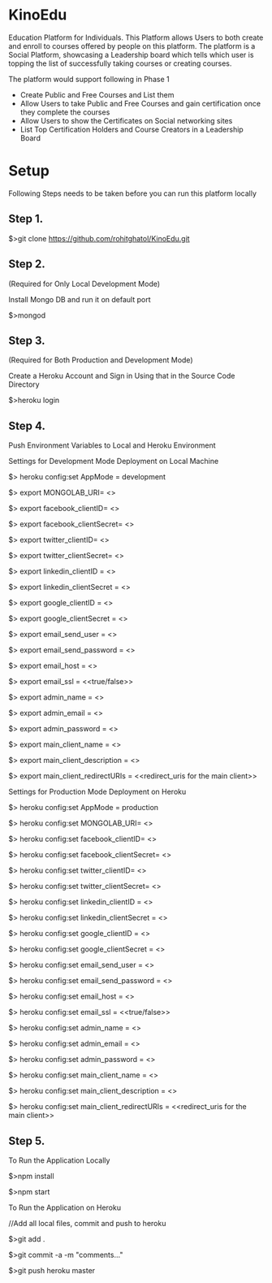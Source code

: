 KinoEdu
=======

Education Platform for Individuals. This Platform allows Users to both
create and enroll to courses offered by people on this platform.
The platform is a Social Platform, showcasing a Leadership board which
tells which user is topping the list of successfully taking courses
or creating courses.

The platform would support following in Phase 1
* Create Public and Free Courses and List them
* Allow Users to take Public and Free Courses and gain certification once they complete the courses
* Allow Users to show the Certificates on Social networking sites
* List Top Certification Holders and Course Creators in a Leadership Board

Setup
======
Following Steps needs to be taken before you can run this platform locally

Step 1.
------
$>git clone https://github.com/rohitghatol/KinoEdu.git

Step 2.
------
(Required for Only Local Development Mode)

Install Mongo DB and run it on default port

$>mongod

Step 3.
------
(Required for Both Production and Development Mode)

Create a Heroku Account and Sign in Using that in the Source Code Directory

$>heroku login

Step 4.
------
Push Environment Variables to Local and Heroku Environment

Settings for Development Mode Deployment on Local Machine

$> heroku config:set AppMode = development

$> export MONGOLAB_URI= <<production heroku MongoDB>>

$> export facebook_clientID= <<Facebook App Client ID>>

$> export facebook_clientSecret= <<Facebook App Client Secret>>

$> export twitter_clientID= <<Twitter App Client ID>>

$> export twitter_clientSecret= <<Twitter App Client Secret>>

$> export linkedin_clientID = <<LinkedIn App Client ID>>

$> export linkedin_clientSecret = <<LinkedIn App Client Secret>>

$> export google_clientID = <<Google App Client ID>>

$> export google_clientSecret = <<Google App Client Secret>>

$> export email_send_user = <<Email Username>>

$> export email_send_password = <<Email Password>>

$> export email_host = <<Email Host Server>>

$> export email_ssl = <<true/false>>

$> export admin_name = <<user name for admin user>>

$> export admin_email = <<email for admin user>>

$> export admin_password = <<password for admin user>>

$> export main_client_name = <<name of the main client>>

$> export main_client_description = <<description of the main client>>

$> export main_client_redirectURIs = <<redirect_uris for the main client>>

Settings for Production Mode Deployment on Heroku

$> heroku config:set AppMode = production

$> heroku config:set MONGOLAB_URI= <<production heroku MongoDB>>

$> heroku config:set facebook_clientID= <<Facebook App Client ID>>

$> heroku config:set facebook_clientSecret= <<Facebook App Client Secret>>

$> heroku config:set twitter_clientID= <<Twitter App Client ID>>

$> heroku config:set twitter_clientSecret= <<Twitter App Client Secret>>

$> heroku config:set linkedin_clientID = <<LinkedIn App Client ID>>

$> heroku config:set linkedin_clientSecret = <<LinkedIn App Client Secret>>

$> heroku config:set google_clientID = <<Google App Client ID>>

$> heroku config:set google_clientSecret = <<Google App Client Secret>>

$> heroku config:set email_send_user = <<Email Username>>

$> heroku config:set email_send_password = <<Email Password>>

$> heroku config:set email_host = <<Email Host Server>>

$> heroku config:set email_ssl = <<true/false>>

$> heroku config:set admin_name = <<user name for admin user>>

$> heroku config:set admin_email = <<email for admin user>>

$> heroku config:set admin_password = <<password for admin user>>

$> heroku config:set main_client_name = <<name of the main client>>

$> heroku config:set main_client_description = <<description of the main client>>

$> heroku config:set main_client_redirectURIs = <<redirect_uris for the main client>>


Step 5.
------

To Run the Application Locally

$>npm install

$>npm start

To Run the Application on Heroku

//Add all local files, commit and push to heroku

$>git add .

$>git commit -a -m "comments..."

$>git push heroku master